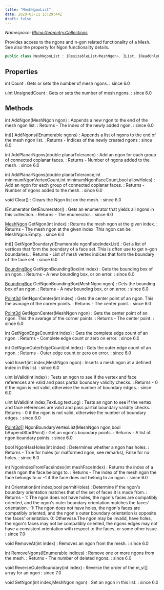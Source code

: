 ```yaml
---
title: "MeshNgonList"
date: 2020-03-11 15:29:44Z
draft: false
---
```


*Namespace: [Rhino.Geometry.Collections](../)*

Provides access to the ngons and n-gon related functionality of a Mesh.
   See also the  property for Ngon functionality details.
```cs
public class MeshNgonList : IResizableList<MeshNgon>, IList, IReadOnlyList<MeshNgon>
```
## Properties

int Count
: Gets or sets the number of mesh ngons.
: since 6.0

uint UnsignedCount
: Gets or sets the number of mesh ngons.
: since 6.0
## Methods

int AddNgon(MeshNgon ngon)
: Appends a new ngon to the end of the mesh ngon list.
: Returns - The index of the newly added ngon.
: since 6.0

int[] AddNgons(IEnumerable<MeshNgon> ngons)
: Appends a list of ngons to the end of the mesh ngon list.
: Returns - Indices of the newly created ngons
: since 6.0

int AddPlanarNgons(double planarTolerance)
: Add an ngon for each group of connected coplanar faces.
: Returns - Number of ngons added to the mesh.
: since 6.0

int AddPlanarNgons(double planarTolerance,int minimumNgonVertexCount,int minimumNgonFaceCount,bool allowHoles)
: Add an ngon for each group of connected coplanar faces.
: Returns - Number of ngons added to the mesh.
: since 6.0

void Clear()
: Clears the Ngon list on the mesh.
: since 6.0

IEnumerator<MeshNgon> GetEnumerator()
: Gets an enumerator that yields all ngons in this collection.
: Returns - The enumerator.
: since 6.0

[MeshNgon](/rhinocommon/rhino/geometry/meshngon/) GetNgon(int index)
: Returns the mesh ngon at the given index.
: Returns - The mesh ngon at the given index.  This ngon can be MeshNgon.Empty.
: since 6.0

int[] GetNgonBoundary(IEnumerable<int> ngonFaceIndexList)
: Get a list of vertices that form the boundary of a face set. This is often use to get n-gon boundaries.
: Returns - List of mesh vertex indices that form the boundary of the face set.
: since 6.0

[BoundingBox](/rhinocommon/rhino/geometry/boundingbox/) GetNgonBoundingBox(int index)
: Gets the bounding box of an ngon.
: Returns - A new bounding box, or  on error.
: since 6.0

[BoundingBox](/rhinocommon/rhino/geometry/boundingbox/) GetNgonBoundingBox(MeshNgon ngon)
: Gets the bounding box of an ngon.
: Returns - A new bounding box, or  on error.
: since 6.0

[Point3d](/rhinocommon/rhino/geometry/point3d/) GetNgonCenter(int index)
: Gets the center point of an ngon.
     This the avarage of the corner points.
: Returns - The center point.
: since 6.0

[Point3d](/rhinocommon/rhino/geometry/point3d/) GetNgonCenter(MeshNgon ngon)
: Gets the center point of an ngon.
     This the avarage of the corner points.
: Returns - The center point.
: since 6.0

int GetNgonEdgeCount(int index)
: Gets the complete edge count of an ngon.
: Returns - Complete edge count or zero on error.
: since 6.0

int GetNgonOuterEdgeCount(int index)
: Gets the outer edge count of an ngon.
: Returns - Outer edge count or zero on error.
: since 6.0

void Insert(int index,MeshNgon ngon)
: Inserts a mesh ngon at a defined index in this list.
: since 6.0

uint IsValid(int index)
: Tests an ngon to see if the vertex and face references are valid and pass partial boundary validity checks.
: Returns - 0 if the ngon is not valid, otherwise the number of boundary edges.
: since 6.0

uint IsValid(int index,TextLog textLog)
: Tests an ngon to see if the vertex and face references are valid and pass partial boundary validity checks.
: Returns - 0 if the ngon is not valid, otherwise the number of boundary edges.
: since 6.0

[Point3d](/rhinocommon/rhino/geometry/point3d/)[] NgonBoundaryVertexList(MeshNgon ngon,bool bAppendStartPoint)
: Get an ngon's boundary points.
: Returns - A list of ngon boundary points.
: since 6.0

bool NgonHasHoles(int index)
: Determines whether a ngon has holes.
: Returns - True for holes (or malformed ngon, see remarks), False for no holes.
: since 6.0

int NgonIndexFromFaceIndex(int meshFaceIndex)
: Returns the index of a mesh ngon the face belongs to.
: Returns - The index of the mesh ngon the face belongs to or -1 if the face does not belong to an ngon.
: since 6.0

int Orientation(int index,bool permitHoles)
: Determine if the ngon's boundary orientation matches that of the set of faces it is made from.
: Returns - 1: The ngon does not have holes, the ngon's faces are compatibly oriented, 
     and the ngon's outer boundary orientation matches the faces' orientation.
     -1: The ngon does not have holes, the ngon's faces are compatibly oriented,
     and the ngon's outer boundary orientation is opposite the faces' orientation.
     0: Otherwise.The ngon may be invalid, have holes, the ngon's faces may not be
     compatibly oriented, the ngons edges may not have a consistent orientation
     with respect to the faces, or some other issue.
: since 7.0

void RemoveAt(int index)
: Removes an ngon from the mesh.
: since 6.0

int RemoveNgons(IEnumerable<int> indices)
: Remove one or more ngons from the mesh.
: Returns - The number of deleted ngons.
: since 6.0

void ReverseOuterBoundary(int index)
: Reverse the order of the m_vi[] array for an ngon
: since 7.0

void SetNgon(int index,MeshNgon ngon)
: Set an ngon in this list.
: since 6.0
